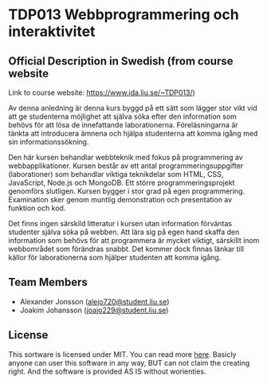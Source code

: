 

# TDP013 Webbprogrammering och interaktivitet


## Official Description in Swedish (from course website
Link to course website: https://www.ida.liu.se/~TDP013/)


Av denna anledning är denna kurs byggd på ett sätt som lägger stor vikt vid att ge studenterna möjlighet att själva söka efter den information som behövs för att lösa de innefattande laborationerna. Föreläsningarna är tänkta att introducera ämnena och hjälpa studenterna att komma igång med sin informationssökning.


Den här kursen behandlar webbteknik med fokus på programmering av webbapplikationer. Kursen består av ett antal programmeringsuppgifter (laborationer) som behandlar viktiga teknikdelar som HTML, CSS, JavaScript, Node.js och MongoDB. Ett större programmeringsprojekt genomförs slutligen. Kursen bygger i stor grad på egen programmering. Examination sker genom muntlig demonstration och presentation av funktion och kod.


Det finns ingen särskild litteratur i kursen utan information förväntas studenter själva söka på webben. Att lära sig på egen hand skaffa den information som behövs för att programmera är mycket viktigt, särskillt inom webbområdet som förändras snabbt. Det kommer dock finnas länkar till källor för laborationerna som hjälper studenten att komma igång.



## Team Members
* Alexander Jonsson ([alejo720@student.liu.se](mailto:alejo720@student.liu.se))
* Joakim Johansson ([joajo229@student.liu.se](mailto:joajo229@student.liu.se))


## License
This sortware is licensed under MIT. You can read more [here](https://en.wikipedia.org/wiki/MIT_License). Basicly anyone can user this software in any way, BUT can not claim the creating right. And the software is provided AS IS without worienties.